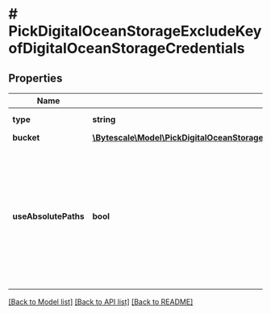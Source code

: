 # # PickDigitalOceanStorageExcludeKeyofDigitalOceanStorageCredentials

## Properties

Name | Type | Description | Notes
------------ | ------------- | ------------- | -------------
**type** | **string** | The type of this storage layer. |
**bucket** | [**\Bytescale\Model\PickDigitalOceanStorageExcludeKeyofDigitalOceanStorageCredentialsBucket**](PickDigitalOceanStorageExcludeKeyofDigitalOceanStorageCredentialsBucket.md) |  |
**useAbsolutePaths** | **bool** | If &#x60;true&#x60; then writes S3 objects with full &#x60;filePath&#x60; as key, prefixed with the &#x60;objectKeyPrefix&#x60;.  If &#x60;false&#x60; then writes S3 objects using a relative &#x60;filePath&#x60; in relation to folder&#39;s path, prefixed with the &#x60;objectKeyPrefix&#x60;. |

[[Back to Model list]](../../README.md#models) [[Back to API list]](../../README.md#endpoints) [[Back to README]](../../README.md)
